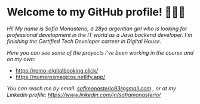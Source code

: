 <h1>Welcome to my GitHub profile! 👋👋👋</h1>

*Hi! My name is Sofía Monasterio, a 28yo argentian girl who is looking for professional development in the IT world as a Java backend developer.
I'm finishing the Certified Tech Developer carreer in Digital House.*

*Here you can see some of the proyects i've been working in the course and on my own:*
 - https://remo-digitalbooking.click/
 - https://numerosmagicos.netlify.app/ 
 
 *You can reach me by email: sofimonasterio93@gmail.com , or at my LinkedIn profile: https://www.linkedin.com/in/sofiamonasterio/*




<!---
SMonasterio/SMonasterio is a ✨ special ✨ repository because its `README.md` (this file) appears on your GitHub profile.
You can click the Preview link to take a look at your changes.
--->
